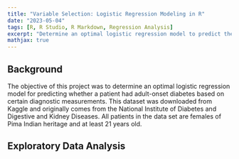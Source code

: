 ```yaml
---
title: "Variable Selection: Logistic Regression Modeling in R"
date: "2023-05-04"
tags: [R, R Studio, R Markdown, Regression Analysis]
excerpt: "Determine an optimal logistic regression model to predict the causation of adult-onset diabetes"
mathjax: true
---
```


## Background

The objective of this project was to determine an optimal logistic regression model for predicting whether a patient had adult-onset diabetes based on certain diagnostic measurements. This dataset was downloaded from Kaggle and originally comes from the National Institute of Diabetes and Digestive and Kidney Diseases. All patients in the data set are females of Pima Indian heritage and at least 21 years old. 

## Exploratory Data Analysis

